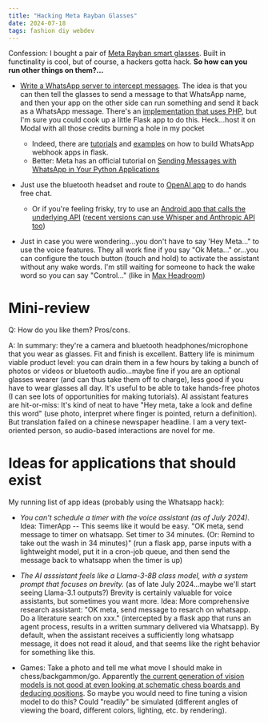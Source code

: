 ```yaml
---
title: "Hacking Meta Rayban Glasses"
date: 2024-07-18
tags: fashion diy webdev
---
```


Confession:  I bought a pair of [Meta Rayban smart glasses](https://www.meta.com/smart-glasses/).  Built in functinality is cool, but of course, a hackers gotta hack.  **So how can you run other things on them?...**

- [Write a WhatsApp server to intercept messages](https://jovanovski.medium.com/part-2-getting-chatgpt-working-on-meta-smart-glasses-82e74c9a6e1e).  The idea is that you can then tell the glasses to send a message to that WhatsApp name, and then your app on the other side can run something and send it back as a WhatsApp message. There's an [implementation that uses PHP](https://github.com/jovanovski/meta-glasses-gpt/tree/main/whatsapp-approach), but I'm sure you could cook up a little Flask app to do this. Heck...host it on Modal with all those credits burning a hole in my pocket 
    - Indeed, there are [tutorials](https://www.youtube.com/watch?v=uN_MNOaoxBU) and [examples](https://github.com/gustavz/whatsbot) on how to build WhatsApp webhook apps in flask.
    - Better:  Meta has an official tutorial on [Sending Messages with WhatsApp in Your Python Applications](https://developers.facebook.com/blog/post/2022/10/24/sending-messages-with-whatsapp-in-your-python-applications/)
- Just use the bluetooth headset and route to [OpenAI app](https://www.reddit.com/r/ChatGPT/comments/18176er/can_i_use_chatgpt_for_handsfree_conversations/) to do hands free chat.  
    - Or if you're feeling frisky, try to use an [Android app that calls the underlying API](https://www.reddit.com/r/ChatGPT/comments/13cv0w5/i_made_a_free_opensource_gptpowered_voiceoperated/) ([recent versions can use Whisper and Anthropic API too](https://play.google.com/store/apps/details?id=org.mtopol.assistant))

- Just in case you were wondering...you don't have to say 'Hey Meta..." to use the voice features.  They all work fine if you say "Ok Meta..." or...you can configure the touch button (touch and hold) to activate the assistant without any wake words.  I'm still waiting for someone to hack the wake word so you can say "Control..." (like in [Max Headroom](https://youtu.be/gCgIEgMpspI?si=2j3FoPuaWEL0PpGG))

# Mini-review

Q: How do you like them? Pros/cons.

A: In summary: they're a camera and bluetooth headphones/microphone that you wear as glasses.  Fit and finish is excellent. Battery life is minimum viable product level: you can drain them in a few hours by taking a bunch of photos or videos or bluetooth audio...maybe fine if you are an optional glasses wearer (and can thus take them off to charge), less good if you have to wear glasses all day.  It's useful to be able to take hands-free photos (I can see lots of opportunities for making tutorials). AI assistant features are hit-or-miss:  It's kind of neat to have "Hey meta, take a look and define this word" (use photo, interpret where finger is pointed, return a definition).  But translation failed on a chinese newspaper headline.   I am a very text-oriented person, so audio-based interactions are novel for me.


# Ideas for applications that should exist

 My running list of app ideas (probably using the Whatsapp hack):

- *You can't schedule a timer with the voice assistant (as of July 2024).*  Idea:  TimerApp -- This seems like it would be easy.  "OK meta, send message to timer on whatsapp.  Set timer to 34 minutes. (Or: Remind to take out the wash in 34 minutes)" (run a flask app, parse inputs with a lightweight model, put it in a cron-job queue, and then send the message back to whatsapp when the timer is up)

- *The AI asssistant feels like a Llama-3-8B class model, with a system prompt that focuses on brevity.* (as of late July 2024...maybe we'll start seeing Llama-3.1 outputs?) Brevity is certainly valuable for voice assistants, but sometimes you want more.  Idea: More comprehensive research assistant:  "OK meta, send message to resarch on whatsapp.  Do a literature search on xxx." (intercepted by a flask app that runs an agent process, results in a written summary delivered via Whatsapp).  By default, when the assistant receives a sufficiently long whatsapp message, it does not read it aloud, and that seems like the right behavior for something like this. 

- Games:  Take a photo and tell me what move I should make in chess/backgammon/go.  Apparently [the current generation of vision models is not good at even looking at schematic chess boards and deducing positions](https://www.linkedin.com/posts/aroraaman_given-an-input-image-of-a-chess-board-can-activity-7219166035889856513-tVS6). So maybe you would need to fine tuning a vision model to do this? Could "readily" be simulated (different angles of viewing the board, different colors, lighting, etc. by rendering).

